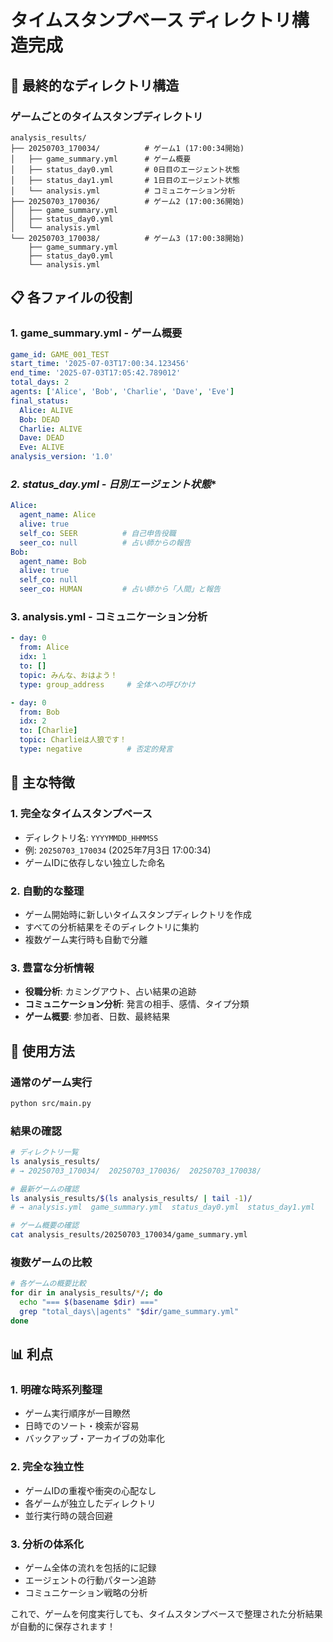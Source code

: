 # タイムスタンプベース ディレクトリ構造完成

## 📁 **最終的なディレクトリ構造**

### **ゲームごとのタイムスタンプディレクトリ**
```
analysis_results/
├── 20250703_170034/          # ゲーム1 (17:00:34開始)
│   ├── game_summary.yml      # ゲーム概要
│   ├── status_day0.yml       # 0日目のエージェント状態
│   ├── status_day1.yml       # 1日目のエージェント状態
│   └── analysis.yml          # コミュニケーション分析
├── 20250703_170036/          # ゲーム2 (17:00:36開始)
│   ├── game_summary.yml
│   ├── status_day0.yml
│   └── analysis.yml
└── 20250703_170038/          # ゲーム3 (17:00:38開始)
    ├── game_summary.yml
    ├── status_day0.yml
    └── analysis.yml
```

## 📋 **各ファイルの役割**

### **1. game_summary.yml - ゲーム概要**
```yaml
game_id: GAME_001_TEST
start_time: '2025-07-03T17:00:34.123456'
end_time: '2025-07-03T17:05:42.789012'
total_days: 2
agents: ['Alice', 'Bob', 'Charlie', 'Dave', 'Eve']
final_status:
  Alice: ALIVE
  Bob: DEAD
  Charlie: ALIVE
  Dave: DEAD
  Eve: ALIVE
analysis_version: '1.0'
```

### **2. status_day*.yml - 日別エージェント状態**
```yaml
Alice:
  agent_name: Alice
  alive: true
  self_co: SEER          # 自己申告役職
  seer_co: null          # 占い師からの報告
Bob:
  agent_name: Bob
  alive: true
  self_co: null
  seer_co: HUMAN         # 占い師から「人間」と報告
```

### **3. analysis.yml - コミュニケーション分析**
```yaml
- day: 0
  from: Alice
  idx: 1
  to: []
  topic: みんな、おはよう！
  type: group_address     # 全体への呼びかけ

- day: 0
  from: Bob
  idx: 2
  to: [Charlie]
  topic: Charlieは人狼です！
  type: negative          # 否定的発言
```

## 🎯 **主な特徴**

### **1. 完全なタイムスタンプベース**
- ディレクトリ名: `YYYYMMDD_HHMMSS`
- 例: `20250703_170034` (2025年7月3日 17:00:34)
- ゲームIDに依存しない独立した命名

### **2. 自動的な整理**
- ゲーム開始時に新しいタイムスタンプディレクトリを作成
- すべての分析結果をそのディレクトリに集約
- 複数ゲーム実行時も自動で分離

### **3. 豊富な分析情報**
- **役職分析**: カミングアウト、占い結果の追跡
- **コミュニケーション分析**: 発言の相手、感情、タイプ分類
- **ゲーム概要**: 参加者、日数、最終結果

## 🚀 **使用方法**

### **通常のゲーム実行**
```bash
python src/main.py
```

### **結果の確認**
```bash
# ディレクトリ一覧
ls analysis_results/
# → 20250703_170034/  20250703_170036/  20250703_170038/

# 最新ゲームの確認
ls analysis_results/$(ls analysis_results/ | tail -1)/
# → analysis.yml  game_summary.yml  status_day0.yml  status_day1.yml

# ゲーム概要の確認
cat analysis_results/20250703_170034/game_summary.yml
```

### **複数ゲームの比較**
```bash
# 各ゲームの概要比較
for dir in analysis_results/*/; do
  echo "=== $(basename $dir) ==="
  grep "total_days\|agents" "$dir/game_summary.yml"
done
```

## 📊 **利点**

### **1. 明確な時系列整理**
- ゲーム実行順序が一目瞭然
- 日時でのソート・検索が容易
- バックアップ・アーカイブの効率化

### **2. 完全な独立性**
- ゲームIDの重複や衝突の心配なし
- 各ゲームが独立したディレクトリ
- 並行実行時の競合回避

### **3. 分析の体系化**
- ゲーム全体の流れを包括的に記録
- エージェントの行動パターン追跡
- コミュニケーション戦略の分析

これで、ゲームを何度実行しても、タイムスタンプベースで整理された分析結果が自動的に保存されます！